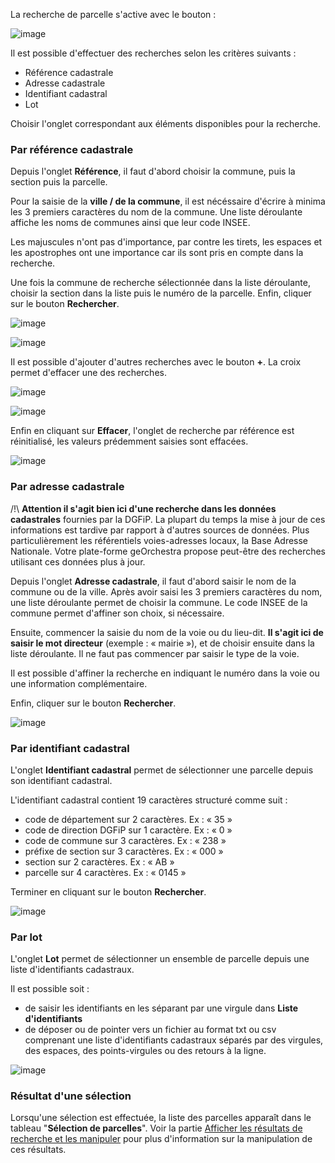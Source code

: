 La recherche de parcelle s'active avec le bouton :

![image](./images/recherche_parc1.png)

Il est possible d'effectuer des recherches selon les critères suivants :

- Référence cadastrale
- Adresse cadastrale
- Identifiant cadastral
- Lot

Choisir l'onglet correspondant aux éléments disponibles pour la recherche.

### Par référence cadastrale

Depuis l'onglet **Référence**, il faut d'abord choisir la commune, puis la section puis la parcelle.

Pour la saisie de la **ville / de la commune**, il est nécéssaire d'écrire à minima les 3 premiers caractères du nom de la commune. Une liste déroulante affiche les noms de communes ainsi que leur code INSEE.

Les majuscules n'ont pas d'importance, par contre les tirets, les espaces et les apostrophes ont une importance car ils sont pris en compte dans la recherche.

Une fois la commune de recherche sélectionnée dans la liste déroulante, choisir la section dans la liste puis le numéro de la parcelle. Enfin, cliquer sur le bouton **Rechercher**.

![image](./images/recherche_parc2.png)

![image](./images/recherche_parc3.gif)

Il est possible d'ajouter d'autres recherches avec le bouton **+**. La croix permet d'effacer une des recherches.

![image](./images/recherche_parc4.png)

![image](./images/recherche_parc5.png)

Enfin en cliquant sur **Effacer**, l'onglet de recherche par référence est réinitialisé, les valeurs prédemment saisies sont effacées.

![image](./images/recherche_parc6.png)

### Par adresse cadastrale

/!\ **Attention il s'agit bien ici d'une recherche dans les données cadastrales** fournies par la DGFiP. La plupart du temps la mise à jour de ces informations est tardive par rapport à d'autres sources de données. Plus particulièrement les référentiels voies-adresses locaux, la Base Adresse Nationale. Votre plate-forme geOrchestra propose peut-être des recherches utilisant ces données plus à jour.

Depuis l'onglet **Adresse cadastrale**, il faut d'abord saisir le nom de la commune ou de la ville. Après avoir saisi les 3 premiers caractères du nom, une liste déroulante permet de choisir la commune. Le code INSEE de la commune permet d'affiner son choix, si nécessaire.

Ensuite, commencer la saisie du nom de la voie ou du lieu-dit. **Il s'agit ici de saisir le mot directeur** (exemple : « mairie »), et de choisir ensuite dans la liste déroulante. Il ne faut pas commencer par saisir le type de la voie.

Il est possible d'affiner la recherche en indiquant le numéro dans la voie ou une information complémentaire.

Enfin, cliquer sur le bouton **Rechercher**.

![image](./images/recherche_parc7.gif)

### Par identifiant cadastral

L'onglet **Identifiant cadastral** permet de sélectionner une parcelle depuis son identifiant cadastral.

L'identifiant cadastral contient 19 caractères structuré comme suit :

* code de département sur 2 caractères. Ex : « 35 »
* code de direction DGFiP sur 1 caractère. Ex : « 0 »
* code de commune sur 3 caractères. Ex : « 238 »
* préfixe de section sur 3 caractères. Ex : « 000 »
* section sur 2 caractères. Ex : « AB »
* parcelle sur 4 caractères. Ex : « 0145 »

Terminer en  cliquant sur le bouton **Rechercher**.

![image](./images/recherche_parc8.gif)

### Par lot

L'onglet **Lot** permet de sélectionner un ensemble de parcelle depuis une liste d'identifiants cadastraux.

Il est possible soit :

- de saisir les identifiants en les séparant par une virgule dans **Liste d'identifiants**
- de déposer ou de pointer vers un fichier au format txt ou csv comprenant une liste d'identifiants cadastraux séparés par des virgules, des espaces, des points-virgules ou des retours à la ligne.

![image](./images/recherche_parc9.gif)

### Résultat d'une sélection

Lorsqu'une sélection est effectuée, la liste des parcelles apparaît dans le tableau "**Sélection de parcelles**". Voir la partie [Afficher les résultats de recherche et les manipuler](../manipulation_resultats/) pour plus d'information sur la manipulation de ces résultats.